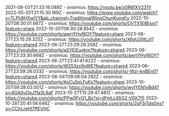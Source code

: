 2021-08-03T21:33:16.089Z - onsimius: https://youtu.be/z0R6fXV231Y
2022-05-20T21:15:30.169Z - onsimius: https://www.youtube.com/watch?v=TLPh8HXwlYY&ab_channel=TraditionalWingChunKungFu
2022-10-20T08:30:01.687Z - onsimius: https://youtube.com/shorts/OVTX1E8Esio?feature=share
2022-10-20T08:30:28.854Z - onsimius: https://youtube.com/shorts/awrjYHyf6OY?feature=share
2023-06-27T23:15:29.325Z - onsimius: https://youtube.com/shorts/X6gU2titLzI?feature=share4
2023-06-27T23:29:29.208Z - onsimius: https://youtube.com/shorts/aSYEiEuokro?feature=share4
2023-06-27T23:33:30.668Z - onsimius: https://youtube.com/shorts/awrjYHyf6OY?feature=share4
2023-06-27T23:41:41.622Z - onsimius: https://youtube.com/shorts/W253zx9n8fE?feature=share4
2023-06-27T23:59:26.033Z - onsimius: https://youtube.com/shorts/-Wzi-knBEn0?feature=share4
2023-08-04T09:08:04.282Z - onsimius: https://youtube.com/shorts/AsCuSeLFuKs?feature=share
2023-10-20T09:28:03.001Z - onsimius: https://youtube.com/shorts/wyIYEN1vBd4?si=6GA0vDpJ11a3L6aF
2023-10-27T15:29:47.481Z - onsimius: https://youtube.com/shorts/PPw0FvO1_Bs?si=dFmLL65G2-V0X7f5
2023-10-28T20:41:56.646Z - onsimius: https://youtube.com/shorts/2pF5iTdsGns?si=CCIrLreHl7ffEVHC